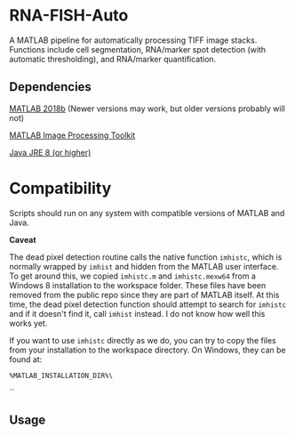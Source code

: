 # RNA-FISH-Auto

A MATLAB pipeline for automatically processing TIFF image stacks. Functions include cell segmentation, RNA/marker spot detection (with automatic thresholding), and RNA/marker quantification.

## Dependencies
[MATLAB 2018b](https://www.mathworks.com/products/get-matlab.html?s_tid=gn_getml) (Newer versions may work, but older versions probably will not)

[MATLAB Image Processing Toolkit](https://www.mathworks.com/solutions/image-video-processing.html)

[Java JRE 8 (or higher)](https://www.java.com/en/download/manual.jsp)

# Compatibility
Scripts should run on any system with compatible versions of MATLAB and Java.

**Caveat**

The dead pixel detection routine calls the native function `imhistc`, which is normally wrapped by `imhist` and hidden from the MATLAB user interface. To get around this, we copied `imhistc.m` and `imhistc.mexw64` from a Windows 8 installation to the workspace folder. These files have been removed from the public repo since they are part of MATLAB itself. At this time, the dead pixel detection function should attempt to search for `imhistc` and if it doesn't find it, call `imhist` instead. I do not know how well this works yet.

If you want to use `imhistc` directly as we do, you can try to copy the files from your installation to the workspace directory. On Windows, they can be found at:

`%MATLAB_INSTALLATION_DIR%\`

``

## Usage
